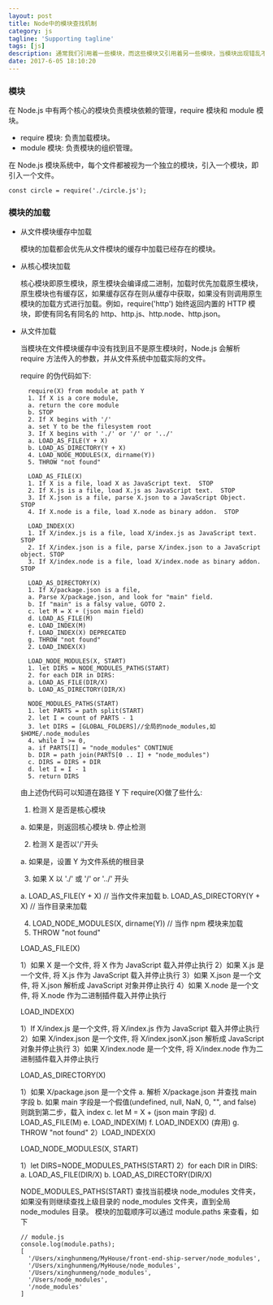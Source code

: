 ```yaml
---
layout: post
title: Node中的模块查找机制
category: js
tagline: 'Supporting tagline'
tags: [js]
description: 通常我们引用着一些模块，而这些模块又引用着另一些模块，当模块出现错乱不是我们想要的结果时，就会变得抓狂，怎么引用到的是这个呢，像一个黑盒，琢磨不投。也许知道了Node中的模块查找机制，也就豁然开朗了。
date: 2017-6-05 18:10:20
---
```


### 模块

在 Node.js 中有两个核心的模块负责模块依赖的管理，require 模块和 module 模块。

- require 模块: 负责加载模块。
- module 模块: 负责模块的组织管理。

在 Node.js 模块系统中，每个文件都被视为一个独立的模块，引入一个模块，即引入一个文件。

```
const circle = require('./circle.js');
```

### 模块的加载

- 从文件模块缓存中加载

  模块的加载都会优先从文件模块的缓存中加载已经存在的模块。

- 从核心模块加载

  核心模块即原生模块，原生模块会编译成二进制，加载时优先加载原生模块，原生模块也有缓存区，如果缓存区存在则从缓存中获取，如果没有则调用原生模块的加载方式进行加载。例如，require('http') 始终返回内置的 HTTP 模块，即使有同名有同名的 http、http.js、http.node、http.json。

- 从文件加载

  当模块在文件模块缓存中没有找到且不是原生模块时，Node.js 会解析 require 方法传入的参数，并从文件系统中加载实际的文件。

  require 的伪代码如下:

  ```
    require(X) from module at path Y
    1. If X is a core module,
    a. return the core module
    b. STOP
    2. If X begins with '/'
    a. set Y to be the filesystem root
    3. If X begins with './' or '/' or '../'
    a. LOAD_AS_FILE(Y + X)
    b. LOAD_AS_DIRECTORY(Y + X)
    4. LOAD_NODE_MODULES(X, dirname(Y))
    5. THROW "not found"

    LOAD_AS_FILE(X)
    1. If X is a file, load X as JavaScript text.  STOP
    2. If X.js is a file, load X.js as JavaScript text.  STOP
    3. If X.json is a file, parse X.json to a JavaScript Object.  STOP
    4. If X.node is a file, load X.node as binary addon.  STOP

    LOAD_INDEX(X)
    1. If X/index.js is a file, load X/index.js as JavaScript text.  STOP
    2. If X/index.json is a file, parse X/index.json to a JavaScript object. STOP
    3. If X/index.node is a file, load X/index.node as binary addon.  STOP

    LOAD_AS_DIRECTORY(X)
    1. If X/package.json is a file,
    a. Parse X/package.json, and look for "main" field.
    b. If "main" is a falsy value, GOTO 2.
    c. let M = X + (json main field)
    d. LOAD_AS_FILE(M)
    e. LOAD_INDEX(M)
    f. LOAD_INDEX(X) DEPRECATED
    g. THROW "not found"
    2. LOAD_INDEX(X)

    LOAD_NODE_MODULES(X, START)
    1. let DIRS = NODE_MODULES_PATHS(START)
    2. for each DIR in DIRS:
    a. LOAD_AS_FILE(DIR/X)
    b. LOAD_AS_DIRECTORY(DIR/X)

    NODE_MODULES_PATHS(START)
    1. let PARTS = path split(START)
    2. let I = count of PARTS - 1
    3. let DIRS = [GLOBAL_FOLDERS]//全局的node_modules,如$HOME/.node_modules
    4. while I >= 0,
    a. if PARTS[I] = "node_modules" CONTINUE
    b. DIR = path join(PARTS[0 .. I] + "node_modules")
    c. DIRS = DIRS + DIR
    d. let I = I - 1
    5. return DIRS
  ```

  由上述伪代码可以知道在路径 Y 下 require(X)做了些什么:

  1. 检测 X 是否是核心模块

  a. 如果是，则返回核心模块
  b. 停止检测

  2. 检测 X 是否以'/'开头

  a. 如果是，设置 Y 为文件系统的根目录

  3. 如果 X 以 './' 或 '/' or '../' 开头

  a. LOAD_AS_FILE(Y + X) // 当作文件来加载
  b. LOAD_AS_DIRECTORY(Y + X) // 当作目录来加载

  4. LOAD_NODE_MODULES(X, dirname(Y)) // 当作 npm 模块来加载
  5. THROW "not found"

  LOAD_AS_FILE(X)

  1）如果 X 是一个文件, 将 X 作为 JavaScript 载入并停止执行
  2）如果 X.js 是一个文件, 将 X.js 作为 JavaScript 载入并停止执行
  3）如果 X.json 是一个文件, 将 X.json 解析成 JavaScript 对象并停止执行
  4）如果 X.node 是一个文件, 将 X.node 作为二进制插件载入并停止执行

  LOAD_INDEX(X)

  1）If X/index.js 是一个文件, 将 X/index.js 作为 JavaScript 载入并停止执行
  2）如果 X/index.json 是一个文件, 将 X/index.jsonX.json 解析成 JavaScript 对象并停止执行
  3）如果 X/index.node 是一个文件, 将 X/index.node 作为二进制插件载入并停止执行

  LOAD_AS_DIRECTORY(X)

  1）如果 X/package.json 是一个文件
  a. 解析 X/package.json 并查找 main 字段
  b. 如果 main 字段是一个假值(undefined, null, NaN, 0, "", and false) 则跳到第二步，载入 index
  c. let M = X + (json main 字段)
  d. LOAD_AS_FILE(M)
  e. LOAD_INDEX(M)
  f. LOAD_INDEX(X) (弃用)
  g. THROW "not found"
  2）LOAD_INDEX(X)

  LOAD_NODE_MODULES(X, START)

  1）let DIRS=NODE_MODULES_PATHS(START)
  2）for each DIR in DIRS:
  a. LOAD_AS_FILE(DIR/X)
  b. LOAD_AS_DIRECTORY(DIR/X)

  NODE_MODULES_PATHS(START)
  查找当前模块 node_modules 文件夹，如果没有则继续查找上级目录的 node_modules 文件夹，直到全局 node_modules 目录。
  模块的加载顺序可以通过 module.paths 来查看，如下

  ```
  // module.js
  console.log(module.paths);
  [
    '/Users/xinghunmeng/MyHouse/front-end-ship-server/node_modules',
    '/Users/xinghunmeng/MyHouse/node_modules',
    '/Users/xinghunmeng/node_modules',
    '/Users/node_modules',
    '/node_modules'
  ]
  ```
